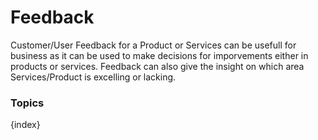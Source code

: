 # Feedback

Customer/User Feedback for a Product or Services can be usefull for business as it can be used to make decisions for imporvements either in products or services. Feedback can also give the insight on which area Services/Product is excelling or lacking.

### Topics

{index}
